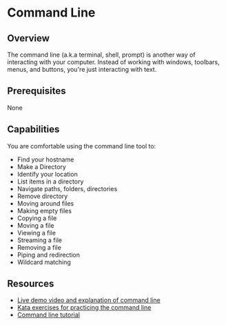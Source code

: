 # Command Line 

## Overview 
The command line (a.k.a terminal, shell, prompt) is another way of interacting with your computer. Instead of working with windows, toolbars, menus, and buttons, you're just interacting with text.

## Prerequisites 
None

## Capabilities
You are comfortable using the command line tool to:

- Find your hostname
- Make a Directory 
- Identify your location
- List items in a directory 
- Navigate paths, folders, directories
- Remove directory
- Moving around files
- Making empty files
- Copying a file 
- Moving a file 
- Viewing a file 
- Streaming a file 
- Removing a file 
- Piping and redirection
- Wildcard matching

## Resources 
- [Live demo video and explanation of command line](/resources/command-line-terminal-VIDEO)
- [Kata exercises for practicing the command line](/resources/command-line-KATA)
- [Command line tutorial](/resources/command-line-terminal-TUTORIAL)
